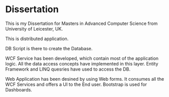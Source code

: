 # Dissertation
This is my Dissertation for Masters in Advanced Computer Science from University of Leicester, UK. 

This is distributed application.

DB Script is there to create the Database. 

WCF Service has been developed, which contain most of the application logic.
All the data access concepts have implemented in this layer. 
Entity Framework and LINQ quesries have used to access the DB.

Web Application has been desined by using Web forms. 
It consumes all the WCF Services and offers a UI to the End user.
Bootstrap is used for Dashboards. 
